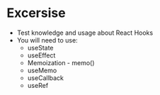 # Excersise

- Test knowledge and usage about React Hooks
- You will need to use:
  - useState
  - useEffect
  - Memoization - memo()
  - useMemo
  - useCallback
  - useRef
